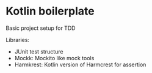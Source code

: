 # Kotlin boilerplate

Basic project setup for TDD

Libraries:

* JUnit test structure
* Mockk: Mockito like mock tools
* Harmkrest: Kotlin version of Harmcrest for assertion

